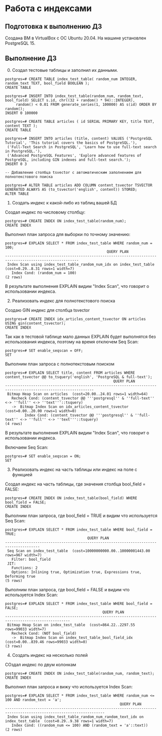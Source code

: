 # Работа с индексами

## Подготовка к выполнению ДЗ
Создана ВМ в VirtualBox с ОС Ubuntu 20.04. На машине установлен PostgreSQL 15.

## Выполнение ДЗ

0. Создал тестовые таблицы и заполнил их данными.

```
postgres=# CREATE TABLE index_test_table( random_num INTEGER, random_text TEXT, bool_field BOOLEAN );
CREATE TABLE

postgres=# INSERT INTO index_test_table(random_num, random_text, bool_field) SELECT s.id, chr((32 + random() * 94)::INTEGER),
     random() < 0.01 FROM generate_series(1, 100000) AS s(id) ORDER BY random();
INSERT 0 100000
```

```
postgres=# CREATE TABLE articles ( id SERIAL PRIMARY KEY, title TEXT, content TEXT );
CREATE TABLE

postgres=# INSERT INTO articles (title, content) VALUES ('PostgreSQL Tutorial', 'This tutorial covers the basics of PostgreSQL.'),
 ('Full-Text Search in PostgreSQL', 'Learn how to use full-text search in PostgreSQL.'),
 ('Advanced PostgreSQL Features', 'Explore advanced features of PostgreSQL, including GIN indexes and full-text search.');
INSERT 0 3

-- Добавление столбца tsvector с автоматическим заполнением для полнотекстового поиска

postgres=# ALTER TABLE articles ADD COLUMN content_tsvector TSVECTOR GENERATED ALWAYS AS (to_tsvector('english', content)) STORED;
ALTER TABLE
```

1. Создать индекс к какой-либо из таблиц вашей БД

Создал индекс по числовому столбцу:
	
```
postgres=# CREATE INDEX ON index_test_table(random_num);
CREATE INDEX
```

Выполнил план запроса для выборки по точному значению:

```
postgres=# EXPLAIN SELECT * FROM index_test_table WHERE random_num = 100;
                                               QUERY PLAN
--------------------------------------------------------------------------------------------------------
 Index Scan using index_test_table_random_num_idx on index_test_table  (cost=0.29..8.31 rows=1 width=7)
   Index Cond: (random_num = 100)
(2 rows)
```

В результате выполнения EXPLAIN видим "Index Scan", что говорит о использовании индекса.

2. Реализовать индекс для полнотекстового поиска

Создаю GIN индекс для столбца tsvector

```
postgres=# CREATE INDEX idx_articles_content_tsvector ON articles USING gin(content_tsvector);
CREATE INDEX
```

Так как в тестовой таблице мало данных EXPLAIN будет выполнятся без использования индекса, поэтому на время отключем Seq Scan:

```
postgres=# SET enable_seqscan = OFF;
SET
```

Выполним план запроса с полнотекстовым поиском

```
postgres=# EXPLAIN SELECT title, content FROM articles WHERE content_tsvector @@ to_tsquery('english', 'PostgreSQL & full-text');
                                                  QUERY PLAN
---------------------------------------------------------------------------------------------------------------
 Bitmap Heap Scan on articles  (cost=20.00..24.01 rows=1 width=64)
   Recheck Cond: (content_tsvector @@ '''postgresql'' & ''full-text'' <-> ''full'' <-> ''text'''::tsquery)
   ->  Bitmap Index Scan on idx_articles_content_tsvector  (cost=0.00..20.00 rows=1 width=0)
         Index Cond: (content_tsvector @@ '''postgresql'' & ''full-text'' <-> ''full'' <-> ''text'''::tsquery)
(4 rows)
```

В результате выполнения EXPLAIN видим "Index Scan", что говорит о использовании индекса.

Включаем Seq Scan:

```
postgres=# SET enable_seqscan = ON;
SET
```

3. Реализовать индекс на часть таблицы или индекс на поле с функцией

Создал индекс на часть таблицы, где значения столбца bool_field = FALSE:

```
postgres=# CREATE INDEX ON index_test_table(bool_field) WHERE bool_field = FALSE;
CREATE INDEX
```

Выполним план запроса, где bool_field = TRUE и видим что используется Seq Scan:

```
postgres=# EXPLAIN SELECT * FROM index_test_table WHERE bool_field = TRUE;
                                      QUERY PLAN
--------------------------------------------------------------------------------------
 Seq Scan on index_test_table  (cost=10000000000.00..10000001443.00 rows=967 width=7)
   Filter: bool_field
 JIT:
   Functions: 2
   Options: Inlining true, Optimization true, Expressions true, Deforming true
(5 rows)
```

Выполним план запроса, где bool_field = FALSE и видим что используется Index Scan:

```
postgres=# EXPLAIN SELECT * FROM index_test_table WHERE bool_field = FALSE;
                                             QUERY PLAN
----------------------------------------------------------------------------------------------------
 Bitmap Heap Scan on index_test_table  (cost=864.22..2297.55 rows=99033 width=7)
   Recheck Cond: (NOT bool_field)
   ->  Bitmap Index Scan on index_test_table_bool_field_idx  (cost=0.00..839.46 rows=99033 width=0)
(3 rows)
```

4. Создать индекс на несколько полей

СОздал индекс по двум колонкам

```
postgres=# CREATE INDEX ON index_test_table(random_num, random_text);
CREATE INDEX
```

Выполнил план запроса и вижу что используется Index Scan:

```
postgres=# EXPLAIN SELECT * FROM index_test_table WHERE random_num <= 100 AND random_text = 'a';
                                                     QUERY PLAN
--------------------------------------------------------------------------------------------------------------------
 Index Scan using index_test_table_random_num_random_text_idx on index_test_table  (cost=0.29..9.38 rows=1 width=7)
   Index Cond: ((random_num <= 100) AND (random_text = 'a'::text))
(2 rows)
```

















